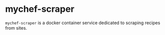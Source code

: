 # mychef-scraper

`mychef-scraper` is a docker container service dedicated to scraping recipes from sites.
